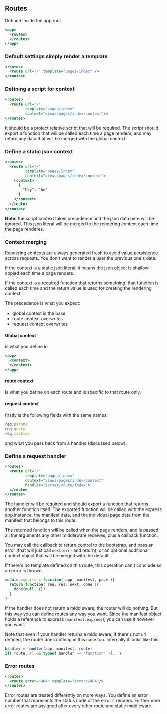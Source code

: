 ## Routes

Defined inside the app root

```xml
<app>
  <routes>
  </routes>
</app>
```

### Default settings simply render a template

```xml
<routes>
  <route url="/" template="pages/index" />
</routes>
```

### Defining a script for context

```xml
<routes>
  <route url="/"
         template="pages/index"
         context="views/pages/index/context"/>
</routes>
```

It should be a project relative script that will be required.
The script should export a function that will be called each time a page renders,
and may return any data that will be merged with the global context.

### Define a static json context

```xml
<routes>
  <route url="/"
         template="pages/index"
         context="views/pages/index/context">
    <context>
      {
        "hey": "ho"
      }
    </context>
  </route>
</routes>
```

**Note:** the script context takes precedence and the json data here will be ignored.
This json literal will be merged to the rendering context each time the page renderes.

### Context merging

Rendering contexts are always generated fresh to avoid
value persistence across requests. You don't want to render a user the previous one's data.

If the context is a static json literal,
it means the json object is shallow copied each time a page renders.

If the context is a required function that returns something,
that function is called each time
and the return value is used for creating the rendering context.

The precedence is what you expect:

- global context is the base
- route context overwrites
- request context overwrites

#### Global context

is what you define in

```xml
<app>
  <context>
  </context>
</app>
```

#### route context

is what you define on each route and is specific to that route only.

#### request context

firstly is the following fields with the same names:

```js
req.params
req.query
req.cookies
```

and what you pass back from a handler (discussed below).

### Define a request handler

```xml
<routes>
  <route url="/"
         template="pages/index"
         context="views/pages/index/context"
         handler="server/route/index">
  </route>
</routes>
```

The handler will be required and should export a function that returns another function itself.
The exported function will be called with the express app instance, the manifest data,
and the individual page data from the manifest that belongs to this route.

The returned function will be called when the page renders,
and is passed all the arguments any other middleware receives, plus a callback function.

You may call the callback to return control to the bootstrap,
and pass an error (that will just call `next(err)` and return),
or an optional additional context object that will be merged with the default.

If there's no template defined on this route,
this operation can't conclude so an error is thrown.

```js
module.exports = function( app, manifest, page ){
  return function( req, res, next, done ){
    done(null, {})
  }
}
```

If the handler does not return a middleware, the router will do nothing.
But this way you can define routes any way you want.
Since the manifest object holds a reference to express (`manifest.express`), you can use it however you want.

Note that even if your handler returns a middleware, if there's not url defined,
the router does nothing in this case too. Internally it looks like this:

```js
handler = handler(app, manifest, route)
if( route.url && typeof handler == "function" ){...}
```

### Error routes

```xml
<routes>
  <route error="404" template="errors/404"/>
</routes>
```

Error routes are treated differently on more ways.
You define an error number that represents the status code of the error it renders.
Furthermore error routes are assigned after every other route and static middleware.

